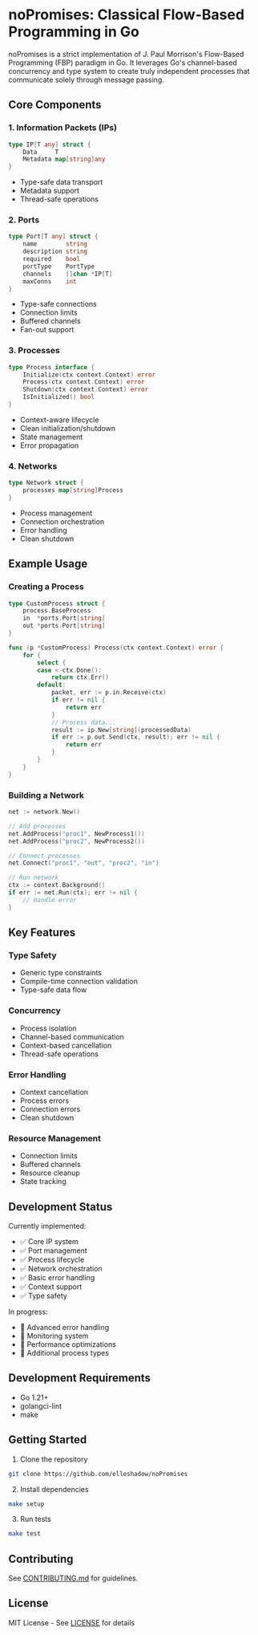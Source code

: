# noPromises: Classical Flow-Based Programming in Go

noPromises is a strict implementation of J. Paul Morrison's Flow-Based Programming (FBP) paradigm in Go. It leverages Go's channel-based concurrency and type system to create truly independent processes that communicate solely through message passing.

## Core Components

### 1. Information Packets (IPs)
```go
type IP[T any] struct {
    Data     T
    Metadata map[string]any
}
```
- Type-safe data transport
- Metadata support
- Thread-safe operations

### 2. Ports
```go
type Port[T any] struct {
    name        string
    description string
    required    bool
    portType    PortType
    channels    []chan *IP[T]
    maxConns    int
}
```
- Type-safe connections
- Connection limits
- Buffered channels
- Fan-out support

### 3. Processes
```go
type Process interface {
    Initialize(ctx context.Context) error
    Process(ctx context.Context) error
    Shutdown(ctx context.Context) error
    IsInitialized() bool
}
```
- Context-aware lifecycle
- Clean initialization/shutdown
- State management
- Error propagation

### 4. Networks
```go
type Network struct {
    processes map[string]Process
}
```
- Process management
- Connection orchestration
- Error handling
- Clean shutdown

## Example Usage

### Creating a Process
```go
type CustomProcess struct {
    process.BaseProcess
    in  *ports.Port[string]
    out *ports.Port[string]
}

func (p *CustomProcess) Process(ctx context.Context) error {
    for {
        select {
        case <-ctx.Done():
            return ctx.Err()
        default:
            packet, err := p.in.Receive(ctx)
            if err != nil {
                return err
            }
            // Process data...
            result := ip.New[string](processedData)
            if err := p.out.Send(ctx, result); err != nil {
                return err
            }
        }
    }
}
```

### Building a Network
```go
net := network.New()

// Add processes
net.AddProcess("proc1", NewProcess1())
net.AddProcess("proc2", NewProcess2())

// Connect processes
net.Connect("proc1", "out", "proc2", "in")

// Run network
ctx := context.Background()
if err := net.Run(ctx); err != nil {
    // Handle error
}
```

## Key Features

### Type Safety
- Generic type constraints
- Compile-time connection validation
- Type-safe data flow

### Concurrency
- Process isolation
- Channel-based communication
- Context-based cancellation
- Thread-safe operations

### Error Handling
- Context cancellation
- Process errors
- Connection errors
- Clean shutdown

### Resource Management
- Connection limits
- Buffered channels
- Resource cleanup
- State tracking

## Development Status

Currently implemented:
- ✅ Core IP system
- ✅ Port management
- ✅ Process lifecycle
- ✅ Network orchestration
- ✅ Basic error handling
- ✅ Context support
- ✅ Type safety

In progress:
- 🚧 Advanced error handling
- 🚧 Monitoring system
- 🚧 Performance optimizations
- 🚧 Additional process types

## Development Requirements
- Go 1.21+
- golangci-lint
- make

## Getting Started

1. Clone the repository
```bash
git clone https://github.com/elleshadow/noPromises
```

2. Install dependencies
```bash
make setup
```

3. Run tests
```bash
make test
```

## Contributing

See [CONTRIBUTING.md](docs/CONTRIBUTING.md) for guidelines.

## License

MIT License - See [LICENSE](LICENSE) for details
